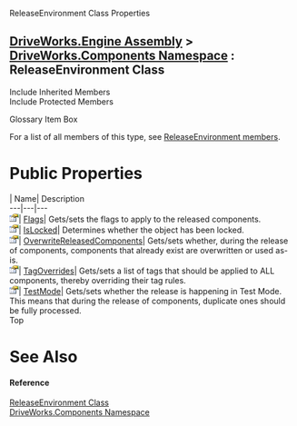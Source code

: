 ReleaseEnvironment Class Properties   
  
[DriveWorks.Engine Assembly](topic2156.md) > [DriveWorks.Components Namespace](topic6089.md) : ReleaseEnvironment Class  
---  
  
Include Inherited Members    
Include Protected Members    


Glossary Item Box

For a list of all members of this type, see [ReleaseEnvironment members](topic6380.md).

# Public Properties

| Name| Description  
---|---|---  
![Public Property](dotnetimages/publicProperty.gif)| [Flags](topic6386.md)| Gets/sets the flags to apply to the released components.   
![Public Property](dotnetimages/publicProperty.gif)| [IsLocked](topic6387.md)| Determines whether the object has been locked.   
![Public Property](dotnetimages/publicProperty.gif)| [OverwriteReleasedComponents](topic6388.md)| Gets/sets whether, during the release of components, components that already exist are overwritten or used as-is.   
![Public Property](dotnetimages/publicProperty.gif)| [TagOverrides](topic6389.md)| Gets/sets a list of tags that should be applied to ALL components, thereby overriding their tag rules.   
![Public Property](dotnetimages/publicProperty.gif)| [TestMode](topic6390.md)| Gets/sets whether the release is happening in Test Mode. This means that during the release of components, duplicate ones should be fully processed.   
Top

# See Also

#### Reference

[ReleaseEnvironment Class](topic6379.md)   
[DriveWorks.Components Namespace](topic6089.md)


